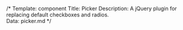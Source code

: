 /* 
Template: component 
Title: Picker 
Description: A jQuery plugin for replacing default checkboxes and radios.  
Data: picker.md 
*/